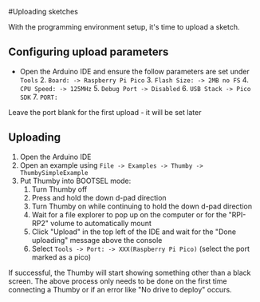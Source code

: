 #Uploading sketches

With the programming environment setup, it's time to upload a sketch.

## Configuring upload parameters
* Open the Arduino IDE and ensure the follow parameters are set under `Tools`
    2. `Board: -> Raspberry Pi Pico`
    3. `Flash Size: -> 2MB no FS`
    4. `CPU Speed: -> 125MHz`
    5. `Debug Port -> Disabled`
    6. `USB Stack -> Pico SDK`
    7. `PORT:`

Leave the port blank for the first upload - it will be set later

## Uploading
1. Open the Arduino IDE
2. Open an example using `File -> Examples -> Thumby -> ThumbySimpleExample`
3. Put Thumby into BOOTSEL mode:
    1. Turn Thumby off
    2. Press and hold the down d-pad direction
    3. Turn Thumby on while continuing to hold the down d-pad direction
    4. Wait for a file explorer to pop up on the computer or for the "RPI-RP2" volume to automatically mount
    5. Click "Upload" in the top left of the IDE and wait for the "Done uploading" message above the console
    6. Select `Tools -> Port: -> XXX(Raspberry Pi Pico)` (select the port marked as a pico)

If successful, the Thumby will start showing something other than a black screen. The above process only needs to be done on the first time connecting a Thumby or if an error like "No drive to deploy" occurs.